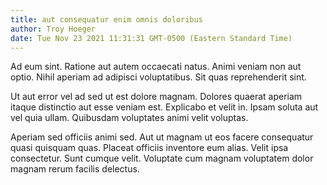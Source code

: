 ```yaml
---
title: aut consequatur enim omnis doloribus
author: Troy Hoeger
date: Tue Nov 23 2021 11:31:31 GMT-0500 (Eastern Standard Time)
---
```

Ad eum sint. Ratione aut autem occaecati natus. Animi veniam non aut optio. Nihil aperiam ad adipisci voluptatibus. Sit quas reprehenderit sint.

 Ut aut error vel ad sed ut est dolore magnam. Dolores quaerat aperiam itaque distinctio aut esse veniam est. Explicabo et velit in. Ipsam soluta aut vel quia ullam. Quibusdam voluptates animi velit voluptas.

 Aperiam sed officiis animi sed. Aut ut magnam ut eos facere consequatur quasi quisquam quas. Placeat officiis inventore eum alias. Velit ipsa consectetur. Sunt cumque velit. Voluptate cum magnam voluptatem dolor magnam rerum facilis delectus.
